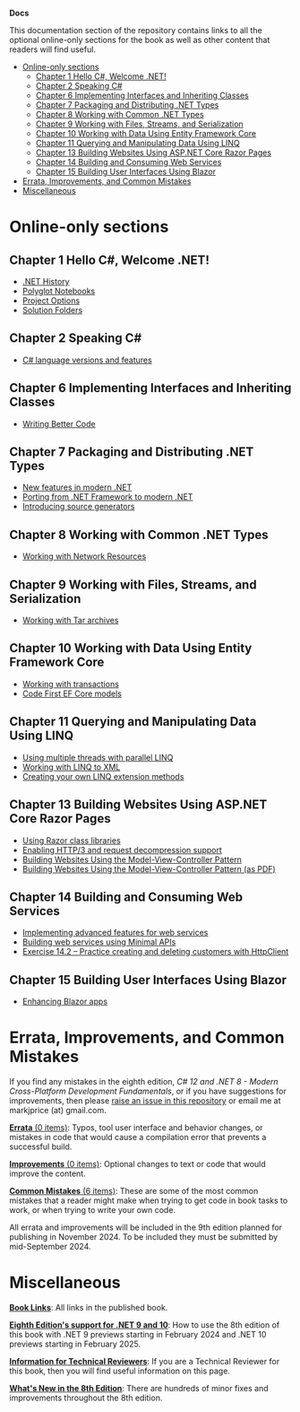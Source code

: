 **Docs**

This documentation section of the repository contains links to all the optional online-only sections for the book as well as other content that readers will find useful.

- [Online-only sections](#online-only-sections)
  - [Chapter 1 Hello C#, Welcome .NET!](#chapter-1-hello-c-welcome-net)
  - [Chapter 2 Speaking C#](#chapter-2-speaking-c)
  - [Chapter 6 Implementing Interfaces and Inheriting Classes](#chapter-6-implementing-interfaces-and-inheriting-classes)
  - [Chapter 7 Packaging and Distributing .NET Types](#chapter-7-packaging-and-distributing-net-types)
  - [Chapter 8 Working with Common .NET Types](#chapter-8-working-with-common-net-types)
  - [Chapter 9 Working with Files, Streams, and Serialization](#chapter-9-working-with-files-streams-and-serialization)
  - [Chapter 10 Working with Data Using Entity Framework Core](#chapter-10-working-with-data-using-entity-framework-core)
  - [Chapter 11 Querying and Manipulating Data Using LINQ](#chapter-11-querying-and-manipulating-data-using-linq)
  - [Chapter 13 Building Websites Using ASP.NET Core Razor Pages](#chapter-13-building-websites-using-aspnet-core-razor-pages)
  - [Chapter 14 Building and Consuming Web Services](#chapter-14-building-and-consuming-web-services)
  - [Chapter 15 Building User Interfaces Using Blazor](#chapter-15-building-user-interfaces-using-blazor)
- [Errata, Improvements, and Common Mistakes](#errata-improvements-and-common-mistakes)
- [Miscellaneous](#miscellaneous)

# Online-only sections

## Chapter 1 Hello C#, Welcome .NET!

- [.NET History](ch01-dotnet-history.md)
- [Polyglot Notebooks](ch01-polyglot-notebooks.md)
- [Project Options](ch01-project-options.md)
- [Solution Folders](ch01-solution-folders.md)

## Chapter 2 Speaking C#

- [C# language versions and features](ch02-features.md)

## Chapter 6 Implementing Interfaces and Inheriting Classes

- [Writing Better Code](ch06-writing-better-code.md)

## Chapter 7 Packaging and Distributing .NET Types

- [New features in modern .NET](ch07-features.md)
- [Porting from .NET Framework to modern .NET](ch07-porting.md)
- [Introducing source generators](ch07-source-generators.md)

## Chapter 8 Working with Common .NET Types

- [Working with Network Resources](ch08-network-resources.md)

## Chapter 9 Working with Files, Streams, and Serialization

- [Working with Tar archives](ch09-tar-archives.md)

## Chapter 10 Working with Data Using Entity Framework Core

- [Working with transactions](ch10-transactions.md)
- [Code First EF Core models](ch10-code-first.md)

## Chapter 11 Querying and Manipulating Data Using LINQ

- [Using multiple threads with parallel LINQ](ch11-plinq.md)
- [Working with LINQ to XML](ch11-linq-to-xml.md)
- [Creating your own LINQ extension methods](ch11-custom-linq-methods.md)

## Chapter 13 Building Websites Using ASP.NET Core Razor Pages

- [Using Razor class libraries](ch13-razor-library.md)
- [Enabling HTTP/3 and request decompression support](ch13-enabling-http3.md)
- [Building Websites Using the Model-View-Controller Pattern](aspnetcoremvc.md)
- [Building Websites Using the Model-View-Controller Pattern (as PDF)](B19586_Online_Chapter.pdf)

## Chapter 14 Building and Consuming Web Services

- [Implementing advanced features for web services](ch14-advanced.md)
- [Building web services using Minimal APIs](ch14-minimal-apis.md)
- [Exercise 14.2 – Practice creating and deleting customers with HttpClient](ch14-exercise-2.md)

## Chapter 15 Building User Interfaces Using Blazor

- [Enhancing Blazor apps](ch15-enhanced-blazor.md)

# Errata, Improvements, and Common Mistakes

If you find any mistakes in the eighth edition, *C# 12 and .NET 8 - Modern Cross-Platform Development Fundamentals*, or if you have suggestions for improvements, then please [raise an issue in this repository](https://github.com/markjprice/cs12dotnet8/issues) or email me at markjprice (at) gmail.com.

[**Errata** (0 items)](errata/errata.md): Typos, tool user interface and behavior changes, or mistakes in code that would cause a compilation error that prevents a successful build.

[**Improvements** (0 items)](errata/improvements.md): Optional changes to text or code that would improve the content.

[**Common Mistakes** (6 items)](errata/common-mistakes.md): These are some of the most common mistakes that a reader might make when trying to get code in book tasks to work, or when trying to write your own code. 

All errata and improvements will be included in the 9th edition planned for publishing in November 2024. To be included they must be submitted by mid-September 2024.

# Miscellaneous

[**Book Links**](book-links.md): All links in the published book.

[**Eighth Edition's support for .NET 9 and 10**](dotnet9.md): How to use the 8th edition of this book with .NET 9 previews starting in February 2024 and .NET 10 previews starting in February 2025.

[**Information for Technical Reviewers**](reviewers.md): If you are a Technical Reviewer for this book, then you will find useful information on this page.

[**What's New in the 8th Edition**](whats-new-in-book.md): There are hundreds of minor fixes and improvements throughout the 8th edition.
